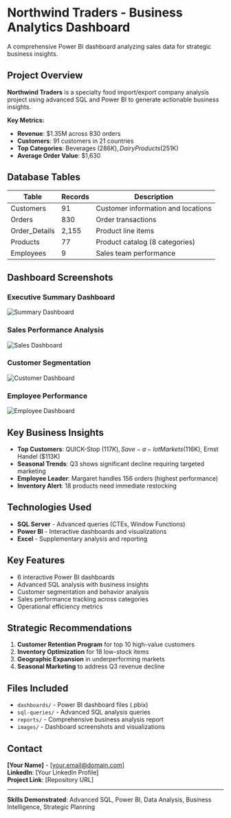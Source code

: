 # Northwind Traders - Business Analytics Dashboard

A comprehensive Power BI dashboard analyzing sales data for strategic business insights.

## Project Overview

**Northwind Traders** is a specialty food import/export company analysis project using advanced SQL and Power BI to generate actionable business insights.

**Key Metrics:**
- **Revenue**: $1.35M across 830 orders
- **Customers**: 91 customers in 21 countries  
- **Top Categories**: Beverages ($286K), Dairy Products ($251K)
- **Average Order Value**: $1,630

## Database Tables

| Table | Records | Description |
|-------|---------|-------------|
| Customers | 91 | Customer information and locations |
| Orders | 830 | Order transactions |
| Order_Details | 2,155 | Product line items |
| Products | 77 | Product catalog (8 categories) |
| Employees | 9 | Sales team performance |

## Dashboard Screenshots

### Executive Summary Dashboard
![Summary Dashboard](<img width="1288" height="722" alt="Screenshot 2025-09-10 235005" src="https://github.com/user-attachments/assets/3c315aa0-ba4d-4b67-b57c-952c5f237dce" />
)

### Sales Performance Analysis
![Sales Dashboard](<img width="1315" height="729" alt="Screenshot 2025-09-10 235033" src="https://github.com/user-attachments/assets/8c101f9e-9748-4792-847b-e72557b8bc45" />
)

### Customer Segmentation
![Customer Dashboard](images/customer_dashboard.png)

### Employee Performance
![Employee Dashboard](images/employee_dashboard.png)

## Key Business Insights

- **Top Customers**: QUICK-Stop ($117K), Save-a-lot Markets ($116K), Ernst Handel ($113K)
- **Seasonal Trends**: Q3 shows significant decline requiring targeted marketing
- **Employee Leader**: Margaret handles 156 orders (highest performance)
- **Inventory Alert**: 18 products need immediate restocking

## Technologies Used

- **SQL Server** - Advanced queries (CTEs, Window Functions)
- **Power BI** - Interactive dashboards and visualizations
- **Excel** - Supplementary analysis and reporting

## Key Features

- 6 interactive Power BI dashboards
- Advanced SQL analysis with business insights
- Customer segmentation and behavior analysis
- Sales performance tracking across categories
- Operational efficiency metrics

## Strategic Recommendations

1. **Customer Retention Program** for top 10 high-value customers
2. **Inventory Optimization** for 18 low-stock items  
3. **Geographic Expansion** in underperforming markets
4. **Seasonal Marketing** to address Q3 revenue decline

## Files Included

- `dashboards/` - Power BI dashboard files (.pbix)
- `sql-queries/` - Advanced SQL analysis queries
- `reports/` - Comprehensive business analysis report
- `images/` - Dashboard screenshots and visualizations

## Contact

**[Your Name]** - [your.email@domain.com]  
**LinkedIn**: [Your LinkedIn Profile]  
**Project Link**: [Repository URL]

---

**Skills Demonstrated**: Advanced SQL, Power BI, Data Analysis, Business Intelligence, Strategic Planning

